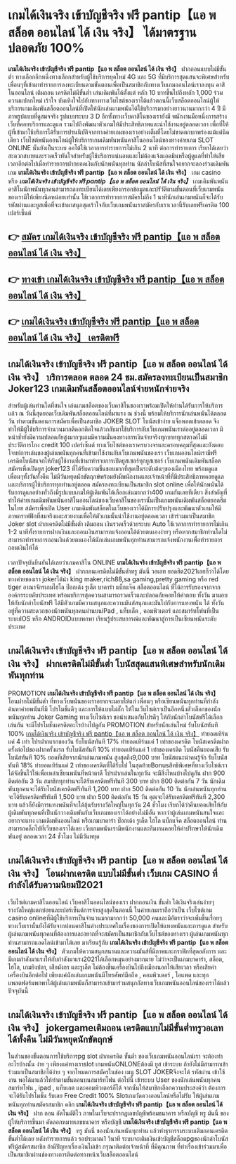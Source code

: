 # เกมได้เงินจริง เข้าบัญชีจริง ฟรี pantip【แอ พ สล็อต ออนไลน์ ได้ เงิน จริง】  ได้มาตรฐานปลอดภัย 100%

**เกมได้เงินจริง เข้าบัญชีจริง ฟรี pantip【แอ พ สล็อต ออนไลน์ ได้ เงิน จริง】** ฝากถอนแบบไม่มีขั้นต่ำ  ทางเลือกอีกหนึ่งทางเลือกสำหรับผู้ใช้บริการยุคใหม่ 4G และ 5G ที่มีบริการสุดแสนจะพิเศษสำหรับเพื่อนๆที่เข้ามาทำรายการลงทะเบียนตามขั้นตอนเพื่อเป็นสมาชิกกับทางเว็บเกมออนไลน์เราลงทุน คาสิโนออนไลน์ เติมถอน เครดิตไม่มีขั้นต่ำ เล่นเดิมพันได้ตั้งแต่ หลัก 10 บาทขึ้นไปถึงหลัก 1,000 ร่วมความแปลกใหม่ เร้าใจ บันเทิงใจไปกับทางทางเว็บไซต์ของเราได้แล้วตอนนี้เว็บสล็อตออนไลน์ผู้ให้บริการเกมเดิมพันสล็อตออนไลน์ที่เปิดให้นักเล่นเกมพนันได้ใช้บริการมาอย่างยาวนานมากกว่า 4 ปี มีภาพรูปแบบที่ดูสมจจริง รูปแบบระบบ 3 D
อีกทั้งทางเว็บคาสิโนของเรายังมี พนักงานมือหนึ่งการสร้างเว็บที่คอยบริการและดูแล  รวมไปถึงพัฒนาตัวเกมให้มีประสิทธิภาพและน่าใช้งานอยู่ตลอดเวลา เพื่อที่ให้ผู้ที่เข้ามาใช้บริการได้รับการปรนนิบัติจากทางค่ายเกมของเราอย่างเต็มที่โดยไม่ขาดตกบกพร่องแม้แต่นิดเดียว เว็บไซต์พนันออนไลน์ผู้ให้บริการเกมเดิมพันพนันคาสิโนออนไลน์ของทางค่ายเกม SLOT ONLINE นั้นยังเป็นระบบ ออโต้ใช้เวลาการทำรายการไม่เกิน 2 นาที ต่อการทำรายการ เรียกได้เลยว่าสะดวกสบายและรวดเร็วทันใจสำหรับผู้ใช้บริการแน่นอนและไม่ต้องแจ้งแอดมินหรือผู้ดูแลที่ทำให้เสียเวลาอีกต่อไปเมื่อทำรายการฝากยอดเงินกับนักพนันทุกท่าน
นักล่าโบนัสที่สนใจอยากจะลองร่วมเดิมพันเกม **เกมได้เงินจริง เข้าบัญชีจริง ฟรี pantip【แอ พ สล็อต ออนไลน์ ได้ เงิน จริง】** เกม casino  หรือ ***เกมได้เงินจริง เข้าบัญชีจริง ฟรี pantip【แอ พ สล็อต ออนไลน์ ได้ เงิน จริง】*** เกมเดิมพันพนันคาสิโนนักพนันทุกคนสามารถลงทะเบียนได้เลยเพียงกรอกข้อมูลและปรัวัติตามขั้นตอนที่เว็บเกมพนันของเรามีให้เพียงนิดหน่อยเท่านั้น ใช้เวลาการทำรายการสมัครไม่ถึง 1 นาทีนักเล่นเกมพนันก็จะได้รับรหัสผ่านและยูสเพื่อที่จะเข้ามาสนุกสุดเร้าใจกับเว็บเกมพนันเราสมัครกับเราเวลานี้รับเลยฟรีเครดิต 100 เปอร์เซ็นต์ 

## 👉 [สมัคร เกมได้เงินจริง เข้าบัญชีจริง ฟรี pantip【แอ พ สล็อต ออนไลน์ ได้ เงิน จริง】](https://archa888.com/)
## 👉 [ทางเข้า เกมได้เงินจริง เข้าบัญชีจริง ฟรี pantip【แอ พ สล็อต ออนไลน์ ได้ เงิน จริง】](https://archa888.com/)
## 👉 [เกมได้เงินจริง เข้าบัญชีจริง ฟรี pantip【แอ พ สล็อต ออนไลน์ ได้ เงิน จริง】 เครดิตฟรี](https://archa888.com/)

## เกมได้เงินจริง เข้าบัญชีจริง ฟรี pantip【แอ พ สล็อต ออนไลน์ ได้ เงิน จริง】 บริการตลอด ตลอด 24 ชม.สมัครลงทะเบียนเป็นสมาชิก Joker123 เกมเดิมพันสล็อตออนไลน์จ่ายหนักจ่ายจริง

สำหรับผู้เล่นท่านใดที่สนใจ เล่นเกมสล็อตของเว็บคาสิโนของเราพร้อมเปิดให้ท่านได้รับการให้บริการแล้ว ณ วันนี้สุดยอดเว็บเดิมพันสล็อตออนไลน์ที่มาแรง ณ ช่วงนี้ พร้อมให้บริการนักเล่นพนันได้ตลอดวัน ทำตามขั้นตอนการสมัครเพื่อเป็นสมาชิก JOKER SLOT โบนัสเข้าง่าย แจ็กพอตเข้าตลอด จึงทำให้มีผู้ใช้บริการจำนวนมากติดอกติดใจแล้วกลับมาใช้บริการกับเว็บเกมพนันเราต่ออยู่ตลอดเวลา มิหนำซ้ำยังมีความปลอดภัยสูงมากๆแถมมีความมั่นคงทางการเงินจ่ายจริงทุกบาททุกสตางค์ไม่มีประวัติการโกง credit 100 เปอร์เซ็นต์ ทางเว็บไซต์ของเราครบวงจรและครอบคลุมที่สุดและยังตอบโจทย์การเล่นของผู้เล่นพนันทุกคนที่เข้ามาใช้งานกับเว็บเกมพนันของเรา
เว็บเกมออนไลน์เรามีฟรีเครดิตโบนัสแจกให้กับผู้ใช้งานที่เข้ามาทำรายการเปิดยูสเซอร์ทุกยูสเซอร์ เว็บเกมพนันเดิมพันสล็อตสมัครเพื่อเปิดยูส joker123 ที่ได้รับความชื่นชอบมากที่สุดเป็นระดับต้นๆของเมืองไทย พร้อมดูแลเพื่อนๆทั้งวันทั้งคืน ไม่มีวันหยุดนักขัตฤกษ์พร้อมยังมีพนักงานและเจ้าหน้าที่ที่มีประสิทธิภาพคอยดูแลและบริการผู้ใช้บริการทุกท่านอยู่ตลอด สมัครลงทะเบียนเป็นสมาชิก slot online เพื่อให้นักพนันได้รับการดูแลอย่างทั่วถึงมีรูปแบบเกมให้ผู้เดิมพันได้เลือกเล่นมากกว่า400 เกมกันเลยทีเดียว
สิ่งสำคัญที่ทำให้ค่ายเกมเดิมพันพนันคาสิโนออนไลน์ของเว็บคาสิโนของเรานั้นเป็นเกมพนันเดิมพันสล็อตยอดฮิตในไทย สมัครเพื่อเปิด User  เกมเดิมพันสล็อตในเว็บของเราได้มีการปรับปรุงและพัฒนาตัวเกมให้มีภาพกราฟฟิกที่สมจริงและสวยงามเพื่อให้ตัวเกมนั้นน่าใช้งานอยู่ตลอดเวลา เข้าร่วมมาเป็นสมาชิก Joker slot ฝากเครดิตไม่มีขั้นต่ำ เติมถอน เงินรวดเร็วด้วยระบบ Auto ใช้เวลาการทำรายการไม่เกิน 1-2 นาทีทั้งรายการฝากเงินและถอนเงินสามารถแจ้งถอนได้ด้วยตนเองง่ายๆ หรือหากสมาชิกท่านใดไม่สามารถทำรายการถอนเงินด้วยตนเองได้นักเล่นเกมพนันทุกท่านสามารถแจ้งพนักงานเพื่อทำรายการถอนเงินให้ได้

เวลาปัจจุบันยืนยันได้เลยว่าเกมคาสิโน ONLINE **เกมได้เงินจริง เข้าบัญชีจริง ฟรี pantip【แอ พ สล็อต ออนไลน์ ได้ เงิน จริง】** ฝากถอนเครดิตไม่มีขั้นต่ำทรู มันนี่ วอเลท ยอดฮิต2021เลยก็ว่าได้โดยทางค่ายของเรา jokerได้นำ  king maker,rich88,sa gaming,pretty gaming หรือ red tiger อาณาจักรเกมไฮโล ป๊อกเด้ง รูเล็ต บาคาร่า แบ็กแจ๊ค สล็อตออนไลน์ ที่ได้การรับรองจากจากองค์กรระบดับประเทศ พร้อมบริการสุดความสามารถรวดเร็วและปลอดภัยคอยให้คำตอบ ทั้งวัน มามอบให้กับนักล่าโบนัสฟรี ได้มีตัวเกมมีความสนุกและความมันส์สนุกและมันไปกับการแทงพนัน ได้ ทั้งวัน อยู่ที่ความสะดวกของนักพนันทุกคนผ่านบนiPad , แท็บเล็ต , คอมพิวเตอร์ และสมาร์ทโฟนที่เป็นระบบIOS หรือ ANDROIDแบบพกพา เรียนรู้ประสบการณ์และพัฒนาสู่การเป็นเซียนพนันระดับประเทศ

## เกมได้เงินจริง เข้าบัญชีจริง ฟรี pantip【แอ พ สล็อต ออนไลน์ ได้ เงิน จริง】 ฝากเครดิตไม่มีขั้นต่ำ โบนัสสุดแสนพิเศษสำหรับนักเดิมพันทุกท่าน

 PROMOTION  **เกมได้เงินจริง เข้าบัญชีจริง ฟรี pantip【แอ พ สล็อต ออนไลน์ ได้ เงิน จริง】** โอนฝากไม่มีขั้นต่ำ ที่ทางเว็บพนันของเราอยากจะมอบให้แก่  เพื่อนๆ หรือเซียนพนันทุกท่านที่กำลังค้นหาค่ายพนันที่มี โปรโมชั่นดีๆ และการให้แบบไม่กั๊ก ให้ในเว็บไซต์เราเป็นอีกหนึ่งตัวเลือกของนักพนันทุกท่าน Joker Gaming ทางเว็บไซต์เรา ขอนำเสนอกับโปรดีๆ ให้กับนักล่าโบนัสฟรีได้เลือกเล่นกัน จะมีโปรโมชั่นเครดิตอะไรบ้างไปดูกัน
 PROMOTION สำหรับนักเล่นใหม่ รับโบนัสทันที 100% [เกมได้เงินจริง เข้าบัญชีจริง ฟรี pantip【แอ พ สล็อต ออนไลน์ ได้ เงิน จริง】](https://archa888.com/) ทำยอดเทิร์นแค่ 4 เท่า
โปรฝากแรกของวัน รับโบนัสทันที 17% ทำยอดเทิร์นแค่ 1 เท่าของเครดิต
โบนัสเครดิตฝากครั้งต่อไปของฝากครั้งแรก รับโบนัสทันที 10% ทำยอดเทิร์นแค่ 1 เท่าของเครดิต
โบนัสคืนยอดเสีย รับโบนัสทันที 10% ยอดที่เสียจากนักเล่นเกมพนัน สูงสุดถึง9,000 บาท
โบนัสแนะนำคนรู้จัก รับโบนัสทันที 18% ทำยอดเทิร์นแค่ 2 เท่าของเครดิตที่ได้รับไป
ในสุดท้ายBonusสิทธิพิเศษที่ทางเว็บไซต์เราได้จัดขึ้นไว้ให้เพื่อเหล่าเซียนพนันที่หน้าตาดี โปรฝากเล่นในทุกวัน จะมีสิ่งไหนบ้างไปดูกัน
ฝาก 900 ติดต่อกัน 3 วัน สมาชิกทุกท่านจะได้รับเครดิตฟรีทันที 300 บาท
ฝาก 800 ติดต่อกัน 7 วัน นักเดิมพันทุกคนจะได้รับโบนัสเครดิตฟรีทันที 1,200 บาท
ฝาก 500 ติดต่อกัน 10 วัน นักเล่นพนันทุกท่านจะได้รับเครดิตฟรีทันที 1,500 บาท
ฝาก 500 ติดต่อกัน 15 วัน คุณจะได้รับเครดิตฟรีทันที 2,300 บาท
แล้วก็ยังมีการแทงพนันที่จะได้ลุ้นรับรางวัลใหญ่ในทุกวัน 24 ชั่วโมง เรียกได้ว่าคืนยอดเสียให้กับผู้เดิมพันทุกคนที่เป็นนักวางเดิมพันกับเว็บเกมของเราได้อย่างไม่มีอั้น หากว่าผู้เล่นเกมพนันสนใจและอยากจะแทง เกมเดิมพันออนไลน์ หรือเกมบาคาร่า ป๊อกเด้ง รูเล็ต ไฮโล แบ็กแจ๊ค สล็อตออนไลน์ ท่านสามารถคลิ๊กไปที่เว็บของเราได้เลย เว็บเกมพนันเรามีพนักงานและทีมงานคอยให้คำปรึกษาให้นักเดิมพันอยู่ ตลอดเวลา 24 ชั่วโมง ไม่มีวันหยุด

## เกมได้เงินจริง เข้าบัญชีจริง ฟรี pantip【แอ พ สล็อต ออนไลน์ ได้ เงิน จริง】 โอนฝากเครดิต แบบไม่มีขั้นต่ำ  เว็บเกม CASINO ที่กำลังได้รับความนิยมปี2021

เว็บไซต์เกมคาสิโนออนไลน์ เว็บคาสิโนออนไลน์ของเรา ฝากถอนเงิน ขั้นต่ำ ได้เงินจริงเล่นง่ายๆ รางวัลใหญ่แตกบ่อยและเปอร์เซ็นต์การจ่ายสูงสุดในตอนนี้ ในค่ายเกมเราถือว่าเป็น เว็บไซต์เกม casino onlineที่มีผู้ใช้บริการเป็นจำนวนมากมากกว่า 50,000 คนและมีอัตราว่าจะเพิ่มขึ้นเรื่อยๆ ทางเว็บเรานั้นยังได้รับจากบ่อนคาสิโนต่างประเทศในเรื่องของการเปิดให้แทงพนันและการดูแล สำหรับผู้เล่นเกมพนันทุกคนที่ต้องการและอยากที่จะสมัครเป็นสมาชิกกับเว็บไซต์ของทางเรา ผู้เล่นเกมพนันทุกท่านสามารถแอดไลน์เข้ามาได้เลย
	มาเรียนรู้กับ **เกมได้เงินจริง เข้าบัญชีจริง ฟรี pantip【แอ พ สล็อต ออนไลน์ ได้ เงิน จริง】** ตัวเกมให้ความสนุกสนานและความมันส์ที่มีภาพและกราฟิกที่สุดอลังการ และมีเกมกำลังมาแรงให้กับกำลังมาแรง2021ได้เลือกหมุนอย่างมากมาย  ไม่ว่าจะเป็นเกมบาคาร่า, สล็อต, ไฮโล, เกมยิงปลา, เสือมังกร และรูเล็ต ไม่ต้องขึ้นเครื่องบินไปถึงเมืองนอกให้เสียเวลา หรือเสียค่าเครื่องบินอีกต่อไป เพียงแค่นักเล่นเกมพนันมีโทรศัพท์มือถือ , คอมพิวเตอร์ , ไอแพด และทุกแพลตฟอร์มพกพาได้ผู้เล่นเกมพนันก็สามารถเข้ามาร่วมสนุกกัลทางเว็บเกมพนันออนไลน์ของเราได้แล้วปัจจุบันนี้

## เกมได้เงินจริง เข้าบัญชีจริง ฟรี pantip【แอ พ สล็อต ออนไลน์ ได้ เงิน จริง】 jokergameเติมถอน เครดิตแบบไม่มีขั้นต่ำทรูวอเลทได้ทั้งคืน ไม่มีวันหยุดนักขัตฤกษ์

ในส่วนของขั้นตอนการใช้บริการpg slot ฝากเครดิต ขั้นต่ำ ของเว็บเกมพนันออนไลน์เรา จะต้องทำอะไรบ้างนั้น ง่าย ๆ เพียงแค่ทางเราslot เกมพนันONLONEต้องมี ยูส เข้าระบบ ถ้ายังไม่มีสามารถเข้าร่วมมาเป็นสมาชิกได้ง่าย ๆ จากโหมดการสมัครในช่อง เมนู SLOT JOKERจึงจะได้ รหัสผ่าน เข้าใช้งาน พอได้มาแล้วให้ทำตามขั้นตอนบนสมาร์ทโฟน ต่อไปนี้
เข้าระบบ User  ของนักเล่นพนันทุกคน สมาร์ทโฟน , ipad , แท็บเลต และคอมพิวเตอร์ก็ได้
จากนั้นให้สมาชิกเลือกความประสงค์ว่า ต้องการจะได้รับโปรโมชั่น รับเลย Free Credit 100% Slotเกมวัดดวงออนไลน์หรือไม่รับ
ให้ผู้เล่นเกมพนันทุกท่านสมัครสมาชิก คลิก **เกมได้เงินจริง เข้าบัญชีจริง ฟรี pantip【แอ พ สล็อต ออนไลน์ ได้ เงิน จริง】** ฝาก ถอน  อัตโนมัติไว ภาพในเว็บจะปรากฏเลขบัญชีพร้อมธนาคาร หรือบัญชี ทรู มันนี่ ของผู้ให้บริการขึ้นมา
คัดลอกหมายเลขธนาคาร หรือบัญชี **เกมได้เงินจริง เข้าบัญชีจริง ฟรี pantip【แอ พ สล็อต ออนไลน์ ได้ เงิน จริง】** ทรู มันนี่ ของนักเล่นพนันทุกท่าน แล้วทำธุรกรรมระบบเติมถอนเครดิตขั้นต่ำได้เลย
หลังทำรายการแล้ว รอประมาณ1 วินาที ระบบจะเติมเงินเข้าบัญชีสล็อตpgของนักล่าโบนัสฟรีผู้สมัครสมาชิก
ถ้ามีปัญหาเรื่องเงินไม่เข้า กรุณาติดต่อเจ้าหน้าที่ ที่มีคุณภาพ ที่ทำเรื่องเข้าร่วมมาเพื่อเป็นสมาชิกผ่านช่องทางการติดต่อทางหน้าเว็บสล็อตออนไลน์


